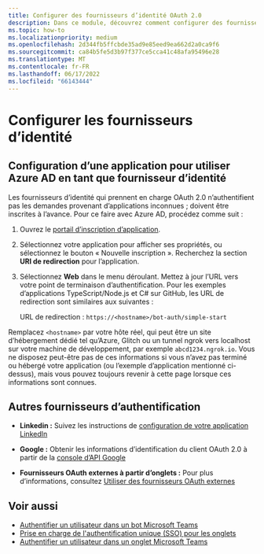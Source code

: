 ```yaml
---
title: Configurer des fournisseurs d’identité OAuth 2.0
description: Dans ce module, découvrez comment configurer des fournisseurs d’identité en se concentrant sur Microsoft Azure Active Directory (Azure AD)
ms.topic: how-to
ms.localizationpriority: medium
ms.openlocfilehash: 2d344fb5ffcbde35ad9e85eed9ea662d2a0ca9f6
ms.sourcegitcommit: ca84b5fe5d3b97f377ce5cca41c48afa95496e28
ms.translationtype: MT
ms.contentlocale: fr-FR
ms.lasthandoff: 06/17/2022
ms.locfileid: "66143444"
---
```

# <a name="configure-identity-providers"></a>Configurer les fournisseurs d’identité

## <a name="configuring-an-application-to-use-azure-ad-as-an-identity-provider"></a>Configuration d’une application pour utiliser Azure AD en tant que fournisseur d’identité

Les fournisseurs d’identité qui prennent en charge OAuth 2.0 n’authentifient pas les demandes provenant d’applications inconnues ; doivent être inscrites à l’avance. Pour ce faire avec Azure AD, procédez comme suit :

1. Ouvrez le [portail d’inscription d’application](https://ms.portal.azure.com/#blade/Microsoft_AAD_RegisteredApps/ApplicationsListBlade).

2. Sélectionnez votre application pour afficher ses propriétés, ou sélectionnez le bouton « Nouvelle inscription ». Recherchez la section **URI de redirection** pour l’application.

3. Sélectionnez **Web** dans le menu déroulant. Mettez à jour l’URL vers votre point de terminaison d’authentification. Pour les exemples d’applications TypeScript/Node.js et C# sur GitHub, les URL de redirection sont similaires aux suivantes :

    URL de redirection : `https://<hostname>/bot-auth/simple-start`

Remplacez `<hostname>` par votre hôte réel, qui peut être un site d’hébergement dédié tel qu’Azure, Glitch ou un tunnel ngrok vers localhost sur votre machine de développement, par exemple `abcd1234.ngrok.io`. Vous ne disposez peut-être pas de ces informations si vous n’avez pas terminé ou hébergé votre application (ou l’exemple d’application mentionné ci-dessus), mais vous pouvez toujours revenir à cette page lorsque ces informations sont connues.

## <a name="other-authentication-providers"></a>Autres fournisseurs d’authentification

* **Linkedin :** Suivez les instructions de [configuration de votre application LinkedIn](/linkedin/talent/apply-with-linkedin)

* **Google :** Obtenir les informations d’identification du client OAuth 2.0 à partir de la [console d’API Google](https://console.developers.google.com/)

* **Fournisseurs OAuth externes à partir d’onglets :** Pour plus d’informations, consultez [Utiliser des fournisseurs OAuth externes](../../tabs/how-to/authentication/auth-oauth-provider.md)

## <a name="see-also"></a>Voir aussi

* [Authentifier un utilisateur dans un bot Microsoft Teams](../../resources/bot-v3/bot-authentication/auth-bot-AAD.md)
* [Prise en charge de l'authentification unique (SSO) pour les onglets](../../tabs/how-to/authentication/tab-sso-overview.md)
* [Authentifier un utilisateur dans un onglet Microsoft Teams](../../tabs/how-to/authentication/auth-tab-aad.md)
